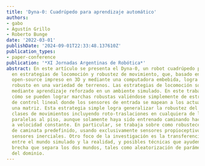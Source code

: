 ```yaml
---
title: 'Dyna-0: Cuadrúpedo para aprendizaje automático'
authors:
- gabo
- Agustín Grillo
- Roberto Bunge
date: '2022-03-01'
publishDate: '2024-09-01T22:33:48.137610Z'
publication_types:
- paper-conference
publication: '*XI Jornadas Argentinas de Robótica*'
abstract: En este artículo se presenta el Dyna-0, un robot cuadrúpedo para investigación
  en estrategias de locomoción y robustez de movimiento, que, basado en un diseño
  open-source impreso en 3D y mediante una computadora embebida, logra un movimiento
  robusto en una variedad de terrenos. Las estrategias de locomoción son generadas
  mediante aprendizaje reforzado en un ambiente simulado. En este trabajo se muestra
  cómo se pueden lograr marchas robustas valiéndose simplemente de estrategias simples
  de control lineal donde los sensores de entrada se mapean a los actuadores usando
  una matriz. Esta estrategia simple logra generalizar la robustez del andar a muchas
  clases de movimientos incluyendo roto-traslaciones en cualquiera de las direcciones
  paralelas al piso, aunque solamente haya sido entrenado caminando hacia adelante
  a velocidad constante. En particular, se trabaja sobre como robustecer un estilo
  de caminata predefinido, usando exclusivamente sensores propioceptivos, especialmente
  sensores inerciales. Otro foco de la investigación es la transferencia de lo aprendido
  entre el mundo simulado y la realidad, y posibles técnicas que ayuden a cerrar la
  brecha que separa los dos mundos, tales como aleatorización de parámetros o adaptación
  del dominio.
---
```

